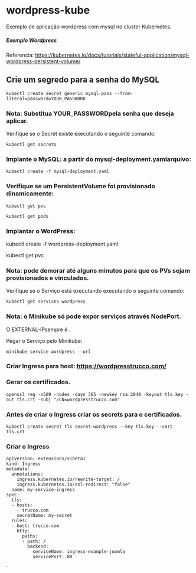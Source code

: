 # wordpress-kube

Exemplo de aplicação wordpress com mysql no cluster Kubernetes.

##### Exemplo Wordpress

Referencia: https://kubernetes.io/docs/tutorials/stateful-application/mysql-wordpress-persistent-volume/

## Crie um segredo para a senha do MySQL

	kubectl create secret generic mysql-pass --from-literal=password=YOUR_PASSWORD

### Nota: Substitua YOUR_PASSWORDpela senha que deseja aplicar.


Verifique se o Secret existe executando o seguinte comando:

	kubectl get secrets

### Implante o MySQL: a partir do mysql-deployment.yamlarquivo:

	kubectl create -f mysql-deployment.yaml

### Verifique se um PersistentVolume foi provisionado dinamicamente:

	kubectl get pvc	

	kubectl get pods

### Implantar o WordPress:

  kubectl create -f wordpress-deployment.yaml

  kubectl get pvc

### Nota: pode demorar até alguns minutos para que os PVs sejam provisionados e vinculados.

Verifique se o Serviço está executando executando o seguinte comando:


    kubectl get services wordpress

### Nota: o Minikube só pode expor serviços através NodePort. 

O EXTERNAL-IPsempre é <pending>.

Pegar o Serviço pelo Minikube:

    minikube service wordpress --url


### Criar Ingress para host: https://wordpresstrucco.com/

### Gerar os certificados.

    openssl req -x509 -nodes -days 365 -newkey rsa:2048 -keyout tls.key -out tls.crt -subj "/CN=wordpresstrucco.com"
### Antes de criar o Ingress criar os secrets para o certificados.
    kubectl create secret tls secret-wordpress --key tls.key --cert tls.crt	

### Criar o Ingress

```
apiVersion: extensions/v1beta1
kind: Ingress
metadata:
  annotations:
    ingress.kubernetes.io/rewrite-target: /
    ingress.kubernetes.io/ssl-redirect: "false"
  name: my-service-ingress
spec:
  tls:
  - hosts:
    - trucco.com
    secretName: my-secret
  rules:
  - host: trucco.com
    http:
      paths:
      - path: /
        backend:
          serviceName: ingress-example-joomla
          servicePort: 80
```
˜
